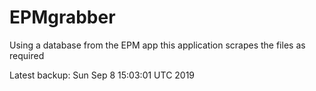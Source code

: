 # EPMgrabber
Using a database from the EPM app this application scrapes the files as required


Latest backup: Sun Sep 8 15:03:01 UTC 2019

